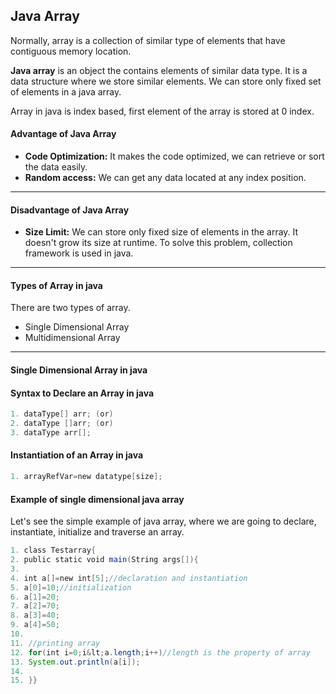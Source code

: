## Java Array

Normally, array is a collection of similar type of elements that have contiguous memory location.

**Java array** is an object the contains elements of similar data type. It is a data structure where we store similar elements. We can store only fixed set of elements in a java array.

Array in java is index based, first element of the array is stored at 0 index.

#### Advantage of Java Array

- **Code Optimization:** It makes the code optimized, we can retrieve or sort the data easily.
- **Random access:** We can get any data located at any index position.

* * *

#### Disadvantage of Java Array

- **Size Limit:** We can store only fixed size of elements in the array. It doesn't grow its size at runtime. To solve this problem, collection framework is used in java.

* * *

#### Types of Array in java

There are two types of array.

- Single Dimensional Array
- Multidimensional Array

* * *

#### Single Dimensional Array in java

#### Syntax to Declare an Array in java
```java
1. dataType[] arr; (or)  
2. dataType []arr; (or)  
3. dataType arr[];  
```
#### Instantiation of an Array in java
```java
1. arrayRefVar=new datatype[size];  
```
#### Example of single dimensional java array

Let's see the simple example of java array, where we are going to declare, instantiate, initialize and traverse an array.
```java
1. class Testarray{  
2. public static void main(String args[]){  
3.   
4. int a[]=new int[5];//declaration and instantiation  
5. a[0]=10;//initialization  
6. a[1]=20;  
7. a[2]=70;  
8. a[3]=40;  
9. a[4]=50;  
10.   
11. //printing array  
12. for(int i=0;i&lt;a.length;i++)//length is the property of array  
13. System.out.println(a[i]);  
14.   
15. }} 
```
